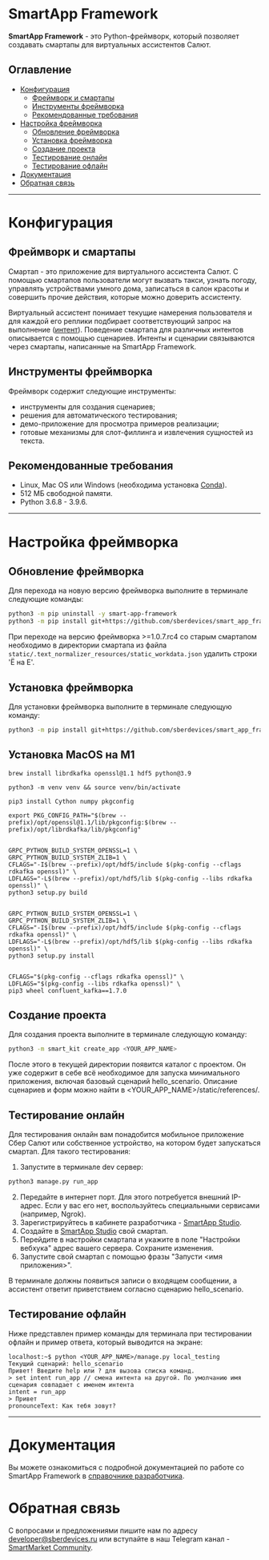 # SmartApp Framework

**SmartApp Framework** - это Python-фреймворк, который позволяет создавать смартапы для виртуальных ассистентов Салют. 


## Оглавление
   * [Конфигурация](#Конфигурация)
     * [Фреймворк и смартапы](#Фреймворк)
     * [Инструменты фреймворка](#Инструменты)
     * [Рекомендованные требования](#Рекомендованные)
   * [Настройка фреймворка](#Настройка)
     * [Обновление фреймворка](#Обновление)
     * [Установка фреймворка](#Установка)
     * [Создание проекта](#Создание)
     * [Тестирование онлайн](#Тестирование) 
     * [Тестирование офлайн](#Тестирование)    
   * [Документация](#Документация)
   * [Обратная связь](#Обратная)

____

# Конфигурация

## Фреймворк и смартапы

Смартап - это приложение для виртуального ассистента Салют. С помощью смартапов пользователи могут вызвать такси, узнать погоду, управлять устройствами умного дома, записаться в салон красоты и совершить прочие действия, которые можно доверить ассистенту. 

Виртуальный ассистент понимает текущие намерения пользователя и для каждой его реплики подбирает соответствующий запрос на выполнение ([интент](https://developer.sberdevices.ru/docs/ru/platform_services/nlu_guidelines/intents_overview)). Поведение смартапа для различных интентов описывается с помощью сценариев. Интенты и сценарии связываются через смартапы, написанные на SmartApp Framework. 


## Инструменты фреймворка

Фреймворк содержит следующие инструменты:

* инструменты для создания сценариев;
* решения для автоматического тестирования;
* демо-приложение для просмотра примеров реализации; 
* готовые механизмы для слот-филлинга и извлечения сущностей из текста. 


## Рекомендованные требования

* Linux, Mac OS или Windows (необходима установка [Conda](https://docs.conda.io/en/latest/)).
* 512 МБ свободной памяти.
* Python 3.6.8 - 3.9.6.

____



# Настройка фреймворка

## Обновление фреймворка

Для перехода на новую версию фреймворка выполните в терминале следующие команды:

```bash
python3 -m pip uninstall -y smart-app-framework
python3 -m pip install git+https://github.com/sberdevices/smart_app_framework@main
```

При переходе на версию фреймворка >=1.0.7.rc4 со старым смартапом необходимо в директории смартапа из файла ```static/.text_normalizer_resources/static_workdata.json``` удалить строки 'Ё на Е'.

## Установка фреймворка

Для установки фреймворка выполните в терминале следующую команду:

```bash
python3 -m pip install git+https://github.com/sberdevices/smart_app_framework@main
```

## Установка MacOS на M1

```
brew install librdkafka openssl@1.1 hdf5 python@3.9

python3 -m venv venv && source venv/bin/activate

pip3 install Cython numpy pkgconfig

export PKG_CONFIG_PATH="$(brew --prefix)/opt/openssl@1.1/lib/pkgconfig:$(brew --prefix)/opt/librdkafka/lib/pkgconfig"


GRPC_PYTHON_BUILD_SYSTEM_OPENSSL=1 \
GRPC_PYTHON_BUILD_SYSTEM_ZLIB=1 \
CFLAGS="-I$(brew --prefix)/opt/hdf5/include $(pkg-config --cflags rdkafka openssl)" \
LDFLAGS="-L$(brew --prefix)/opt/hdf5/lib $(pkg-config --libs rdkafka openssl)" \
python3 setup.py build


GRPC_PYTHON_BUILD_SYSTEM_OPENSSL=1 \
GRPC_PYTHON_BUILD_SYSTEM_ZLIB=1 \
CFLAGS="-I$(brew --prefix)/opt/hdf5/include $(pkg-config --cflags rdkafka openssl)" \
LDFLAGS="-L$(brew --prefix)/opt/hdf5/lib $(pkg-config --libs rdkafka openssl)" \
python3 setup.py install


CFLAGS="$(pkg-config --cflags rdkafka openssl)" \
LDFLAGS="$(pkg-config --libs rdkafka openssl)" \
pip3 wheel confluent_kafka==1.7.0
```

## Создание проекта

Для создания проекта выполните в терминале следующую команду:
```bash
python3 -m smart_kit create_app <YOUR_APP_NAME>
```
После этого в текущей директории появится каталог с проектом. Он уже содержит в себе всё необходимое для запуска минимального приложения, включая базовый сценарий hello_scenario. Описание сценариев и форм можно найти в <YOUR_APP_NAME>/static/references/.


## Тестирование онлайн

Для тестирования онлайн вам понадобится мобильное приложение Сбер Салют или собственное устройство, на котором будет запускаться смартап. Для такого тестирования:

1. Запустите в терминале dev сервер:

```bash
python3 manage.py run_app
```

2. Передайте в интернет порт. Для этого потребуется внешний IP-адрес. Если у вас его нет, воспользуйтесь специальными сервисами (например, Ngrok).
3. Зарегистрируйтесь в кабинете разработчика - [SmartApp Studio](https://smartapp-studio.sberdevices.ru/login).
4. Создайте в [SmartApp Studio](https://smartapp-studio.sberdevices.ru/login) свой смартап. 
5. Перейдите в настройки смартапа и укажите в поле "Настройки вебхука" адрес вашего сервера. Сохраните изменения.
6. Запустите свой смартап с помощью фразы "Запусти <имя приложения>". 

В терминале должны появиться записи о входящем сообщении, а ассистент ответит приветствием согласно сценарию hello_scenario.


## Тестирование офлайн

Ниже представлен пример команды для терминала при тестировании офлайн и пример ответа, который выводится на экране: 
```console
localhost:~$ python <YOUR_APP_NAME>/manage.py local_testing
Текущий сценарий: hello_scenario
Привет! Введите help или ? для вызова списка команд.
> set intent run_app // смена интента на другой. По умолчанию имя сценария совпадает с именем интента
intent = run_app
> Привет
pronounceText: Как тебя зовут?
```


____



# Документация

Вы можете ознакомиться с подробной документацией по работе со SmartApp Framework в [справочнике разработчика](https://developers.sber.ru/docs/ru/salute/python-framework/overview).



# Обратная связь

C вопросами и предложениями пишите нам по адресу developer@sberdevices.ru или вступайте в 
наш Telegram канал - [SmartMarket Community](https://t.me/smartmarket_community). 
